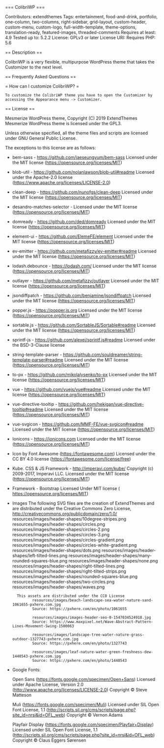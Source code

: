 === ColibriWP ===

Contributors: extendthemes
Tags: entertainment, food-and-drink, portfolio, one-column, two-columns, right-sidebar, grid-layout, custom-header, custom-menu, custom-logo, full-width-template, theme-options, translation-ready, featured-images, threaded-comments
Requires at least: 4.9
Tested up to: 5.2.2
License: GPLv3 or later
License URI:
Requires PHP: 5.6

== Description ==

ColibriWP is a very flexible, multipurpose WordPress theme that takes the Customizer to the next level.


== Frequently Asked Questions ==

= How can I customize ColibriWP? =

    To customize the ColibriWP theme you have to open the Customizer by accessing the Appearance menu -> Customizer.


== License ==

Mesmerize WordPress theme, Copyright (C) 2019 ExtendThemes
Mesmerize WordPress theme is licensed under the GPL3.

Unless otherwise specified, all the theme files and scripts are licensed under GNU General Public License.

The exceptions to this license are as follows:

*  bem-sass - https://github.com/jaeseungyum/bem-sass
   Licensed under the MIT license (https://opensource.org/licenses/MIT)

*  blob-util - https://github.com/nolanlawson/blob-util#readme
   Licensed under the Apache-2.0 license (https://www.apache.org/licenses/LICENSE-2.0)

* clean-deep - https://github.com/nunofgs/clean-deep
  Licensed under the MIT license (https://opensource.org/licenses/MIT)

* desandro-matches-selector -
  Licensed under the MIT license (https://opensource.org/licenses/MIT)

* domready - https://github.com/ded/domready
  Licensed under the MIT license (https://opensource.org/licenses/MIT)

* element-ui - https://github.com/ElemeFE/element
  Licensed under the MIT license (https://opensource.org/licenses/MIT)

* ev-emitter - https://github.com/metafizzy/ev-emitter#readme
  Licensed under the MIT license (https://opensource.org/licenses/MIT)

* lodash.debounce - https://lodash.com/
  Licensed under the MIT license (https://opensource.org/licenses/MIT)

* outlayer - https://github.com/metafizzy/outlayer
  Licensed under the MIT license (https://opensource.org/licenses/MIT)

* jsondiffpatch - https://github.com/benjamine/jsondiffpatch
  Licensed under the MIT license (https://opensource.org/licenses/MIT)

* popper.js - https://popper.js.org
  Licensed under the MIT license (https://opensource.org/licenses/MIT)

* sortable.js - https://github.com/SortableJS/Sortable#readme
  Licensed under the MIT license (https://opensource.org/licenses/MIT)

* sprintf-js - https://github.com/alexei/sprintf.js#readme
  Licensed under the BSD-3-Clause license

* string-template-parser - https://github.com/souldreamer/string-template-parser#readme
  Licensed under the MIT license (https://opensource.org/licenses/MIT)

* to-px - https://github.com/mikolalysenko/to-px
  Licensed under the MIT license (https://opensource.org/licenses/MIT)

* vue - https://github.com/vuejs/vue#readme
  Licensed under the MIT license (https://opensource.org/licenses/MIT)

* vue-directive-tooltip - https://github.com/hekigan/vue-directive-tooltip#readme
  Licensed under the MIT license (https://opensource.org/licenses/MIT)

* vue-svgicon - https://github.com/MMF-FE/vue-svgicon#readme
  Licensed under the MIT license (https://opensource.org/licenses/MIT)

* Ionicons - https://ionicons.com
  Licensed under the MIT license (https://opensource.org/licenses/MIT)

* Icon by Font Awesome (https://fontawesome.com)
  Licensed under the CC BY 4.0 license (https://fontawesome.com/license/free)

*  Kube. CSS & JS Framework - http://imperavi.com/kube/
   Copyright (c) 2009-2017, Imperavi LLC.
   Licensed under the MIT license (https://opensource.org/licenses/MIT)

* Framework - Bootstrap
  Licensed Under MIT license ( https://opensource.org/licenses/MIT)
  
* Images 
      The following SVG files are the creation of ExtendThemes and are distributed under the Creative Commons Zero License, http://creativecommons.org/publicdomain/zero/1.0/
             resources/images/header-shapes/10degree-stripes.png
             resources/images/header-shapes/circles.png
             resources/images/header-shapes/circles-2.png
             resources/images/header-shapes/circles-3.png
             resources/images/header-shapes/circles-gradient.png
             resources/images/header-shapes/circles-white-gradient.png
             resources/images/header-shapes/dots.png
             resources/images/header-shapes/left-tilted-lines.png
             resources/images/header-shapes/many-rounded-squares-blue.png
             resources/images/header-shapes/none.png
             resources/images/header-shapes/right-tilted-lines.png
             resources/images/header-shapes/right-tilted-strips.png
             resources/images/header-shapes/rounded-squares-blue.png
             resources/images/header-shapes/two-circles.png
             resources/images/header-shapes/waves.png

        This assets are distributed under the CC0 License
               resources/images/beach-landscape-sea-water-nature-sand-1061655-pxhere.com.jpg
               Source: https://pxhere.com/en/photo/1061655

               resources/images/images-header-seo-0-1547034524918.jpg
               Source: https://www.maxpixel.net/Wave-Abstract-Pattern-Lines-Movement-Swing-1500063

               resources/images/landscape-tree-water-nature-grass-outdoor-1327743-pxhere.com.jpg
               Source: https://pxhere.com/en/photo/1327743

               resources/images/leaf-nature-water-green-freshness-dew-1440543-pxhere.com.jpg
               Source: https://pxhere.com/en/photo/1440543

* Google Fonts:

   Open Sans (https://fonts.google.com/specimen/Open+Sans)
   Licensed under Apache License, Version 2.0 (http://www.apache.org/licenses/LICENSE-2.0)
   Copyright © Steve Matteson


   Muli (https://fonts.google.com/specimen/Muli)
   Licensed under SIL Open Font License, 1.1 (http://scripts.sil.org/cms/scripts/page.php?site_id=nrsi&id=OFL_web)
   Copyright © Vernon Adams



   Playfair Display (https://fonts.google.com/specimen/Playfair+Display)
   Licensed under SIL Open Font License, 1.1 (http://scripts.sil.org/cms/scripts/page.php?site_id=nrsi&id=OFL_web)
   Copyright © Claus Eggers Sørensen
